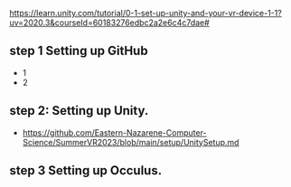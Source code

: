 https://learn.unity.com/tutorial/0-1-set-up-unity-and-your-vr-device-1-1?uv=2020.3&courseId=60183276edbc2a2e6c4c7dae#

## step 1 Setting up GitHub
- 1
- 2
## step 2: Setting up Unity.
- https://github.com/Eastern-Nazarene-Computer-Science/SummerVR2023/blob/main/setup/UnitySetup.md

## step 3 Setting up Occulus.

